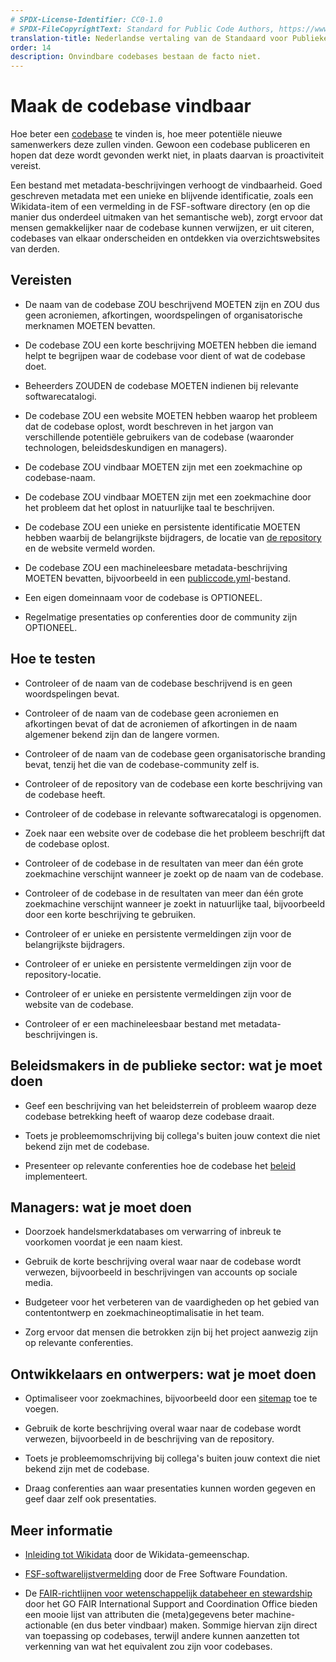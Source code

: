 ```yaml
---
# SPDX-License-Identifier: CC0-1.0
# SPDX-FileCopyrightText: Standard for Public Code Authors, https://www.standardforpubliccode.org/AUTHORS.html
translation-title: Nederlandse vertaling van de Standaard voor Publieke Code
order: 14
description: Onvindbare codebases bestaan de facto niet.
---
```


# Maak de codebase vindbaar

Hoe beter een [codebase](../glossary.html#codebase) te vinden is, hoe meer potentiële nieuwe samenwerkers deze zullen vinden. Gewoon een codebase publiceren en hopen dat deze wordt gevonden werkt niet, in plaats daarvan is proactiviteit vereist.

Een bestand met metadata-beschrijvingen verhoogt de vindbaarheid. Goed geschreven metadata met een unieke en blijvende identificatie, zoals een Wikidata-item of een vermelding in de FSF-software directory (en op die manier dus onderdeel uitmaken van het semantische web), zorgt ervoor dat mensen gemakkelijker naar de codebase kunnen verwijzen, er uit citeren, codebases van elkaar onderscheiden en ontdekken via overzichtswebsites van derden.

## Vereisten

- De naam van de codebase ZOU beschrijvend MOETEN zijn en ZOU dus geen acroniemen, afkortingen, woordspelingen of organisatorische merknamen MOETEN bevatten.

- De codebase ZOU een korte beschrijving MOETEN hebben die iemand helpt te begrijpen waar de codebase voor dient of wat de codebase doet.

- Beheerders ZOUDEN de codebase MOETEN indienen bij relevante softwarecatalogi.

- De codebase ZOU een website MOETEN hebben waarop het probleem dat de codebase oplost, wordt beschreven in het jargon van verschillende potentiële gebruikers van de codebase (waaronder technologen, beleidsdeskundigen en managers).

- De codebase ZOU vindbaar MOETEN zijn met een zoekmachine op codebase-naam.

- De codebase ZOU vindbaar MOETEN zijn met een zoekmachine door het probleem dat het oplost in natuurlijke taal te beschrijven.

- De codebase ZOU een unieke en persistente identificatie MOETEN hebben waarbij de belangrijkste bijdragers, de locatie van [de repository](../glossary.html#repository) en de website vermeld worden.

- De codebase ZOU een machineleesbare metadata-beschrijving MOETEN bevatten, bijvoorbeeld in een [publiccode.yml](https://github.com/publiccodeyml/publiccode.yml)-bestand.

- Een eigen domeinnaam voor de codebase is OPTIONEEL.

- Regelmatige presentaties op conferenties door de community zijn OPTIONEEL.

## Hoe te testen

- Controleer of de naam van de codebase beschrijvend is en geen woordspelingen bevat.

- Controleer of de naam van de codebase geen acroniemen en afkortingen bevat of dat de acroniemen of afkortingen in de naam algemener bekend zijn dan de langere vormen.

- Controleer of de naam van de codebase geen organisatorische branding bevat, tenzij het die van de codebase-community zelf is.

- Controleer of de repository van de codebase een korte beschrijving van de codebase heeft.

- Controleer of de codebase in relevante softwarecatalogi is opgenomen.

- Zoek naar een website over de codebase die het probleem beschrijft dat de codebase oplost.

- Controleer of de codebase in de resultaten van meer dan één grote zoekmachine verschijnt wanneer je zoekt op de naam van de codebase.

- Controleer of de codebase in de resultaten van meer dan één grote zoekmachine verschijnt wanneer je zoekt in natuurlijke taal, bijvoorbeeld door een korte beschrijving te gebruiken.

- Controleer of er unieke en persistente vermeldingen zijn voor de belangrijkste bijdragers.

- Controleer of er unieke en persistente vermeldingen zijn voor de repository-locatie.

- Controleer of er unieke en persistente vermeldingen zijn voor de website van de codebase.

- Controleer of er een machineleesbaar bestand met metadata-beschrijvingen is.

## Beleidsmakers in de publieke sector: wat je moet doen

- Geef een beschrijving van het beleidsterrein of probleem waarop deze codebase betrekking heeft of waarop deze codebase draait.

- Toets je probleemomschrijving bij collega\'s buiten jouw context die niet bekend zijn met de codebase.

- Presenteer op relevante conferenties hoe de codebase het [beleid](../glossary.html#beleid) implementeert.

## Managers: wat je moet doen

- Doorzoek handelsmerkdatabases om verwarring of inbreuk te voorkomen voordat je een naam kiest.

- Gebruik de korte beschrijving overal waar naar de codebase wordt verwezen, bijvoorbeeld in beschrijvingen van accounts op sociale media.

- Budgeteer voor het verbeteren van de vaardigheden op het gebied van contentontwerp en zoekmachineoptimalisatie in het team.

- Zorg ervoor dat mensen die betrokken zijn bij het project aanwezig zijn op relevante conferenties.

## Ontwikkelaars en ontwerpers: wat je moet doen

- Optimaliseer voor zoekmachines, bijvoorbeeld door een [sitemap](https://www.sitemaps.org/protocol.html) toe te voegen.

- Gebruik de korte beschrijving overal waar naar de codebase wordt verwezen, bijvoorbeeld in de beschrijving van de repository.

- Toets je probleemomschrijving bij collega\'s buiten jouw context die niet bekend zijn met de codebase.

- Draag conferenties aan waar presentaties kunnen worden gegeven en geef daar zelf ook presentaties.

## Meer informatie

* [Inleiding tot Wikidata](https://www.wikidata.org/wiki/Wikidata:Introduction) door de Wikidata-gemeenschap.

* [FSF-softwarelijstvermelding](https://directory.fsf.org/wiki/Main_Page) door de Free Software Foundation.

* De [FAIR-richtlijnen voor wetenschappelijk databeheer en stewardship](https://www.go-fair.org/fair-principles/) door het GO FAIR International Support and Coordination Office bieden een mooie lijst van attributen die (meta)gegevens beter machine-actionable (en dus beter vindbaar) maken. Sommige hiervan zijn direct van toepassing op codebases, terwijl andere kunnen aanzetten tot verkenning van wat het equivalent zou zijn voor codebases.

